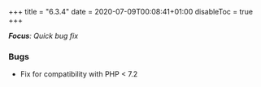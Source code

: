 +++
title = "6.3.4"
date = 2020-07-09T00:08:41+01:00
disableToc = true
+++

***Focus**: Quick bug fix*

### Bugs

* Fix for compatibility with PHP < 7.2
